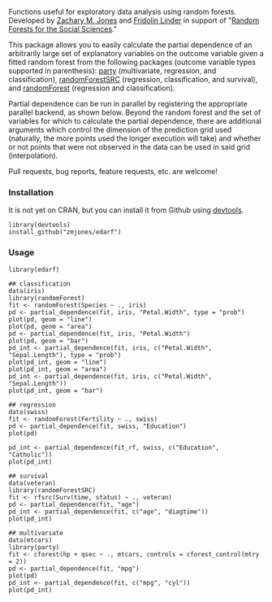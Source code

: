 Functions useful for exploratory data analysis using random forests. Developed by [Zachary M. Jones](http://zmjones.com) and [Fridolin Linder](http://polisci.la.psu.edu/people/fjl128) in support of "[Random Forests for the Social Sciences](https://github.com/zmjones/rfss/)."

This package allows you to easily calculate the partial dependence of an arbitrarily large set of explanatory variables on the outcome variable given a fitted random forest from the following packages (outcome variable types supported in parenthesis): [party](http://cran.r-project.org/web/packages/party/index.html) (multivariate, regression, and classification), [randomForestSRC](http://cran.r-project.org/web/packages/randomForestSRC/index.html) (regression, classification, and survival), and [randomForest](http://cran.r-project.org/web/packages/randomForest/index.html) (regression and classification).

Partial dependence can be run in parallel by registering the appropriate parallel backend, as shown below. Beyond the random forest and the set of variables for which to calculate the partial dependence, there are additional arguments which control the dimension of the prediction grid used (naturally, the more points used the longer execution will take) and whether or not points that were not observed in the data can be used in said grid (interpolation).

Pull requests, bug reports, feature requests, etc. are welcome!

### Installation

It is not yet on CRAN, but you can install it from Github using [devtools](http://cran.r-project.org/web/packages/devtools/index.html). 

```{r}
library(devtools)
install_github("zmjones/edarf")
```

### Usage

```{r}
library(edarf)

## classification
data(iris)
library(randomForest)
fit <- randomForest(Species ~ ., iris)
pd <- partial_dependence(fit, iris, "Petal.Width", type = "prob")
plot(pd, geom = "line")
plot(pd, geom = "area")
pd <- partial_dependence(fit, iris, "Petal.Width")
plot(pd, geom = "bar")
pd_int <- partial_dependence(fit, iris, c("Petal.Width", "Sepal.Length"), type = "prob")
plot(pd_int, geom = "line")
plot(pd_int, geom = "area")
pd_int <- partial_dependence(fit, iris, c("Petal.Width", "Sepal.Length"))
plot(pd_int, geom = "bar")

## regression
data(swiss)
fit <- randomForest(Fertility ~ ., swiss)
pd <- partial_dependence(fit, swiss, "Education")
plot(pd)

pd_int <- partial_dependence(fit_rf, swiss, c("Education", "Catholic"))
plot(pd_int)

## survival
data(veteran)
library(randomForestSRC)
fit <- rfsrc(Surv(time, status) ~ ., veteran)
pd <- partial_dependence(fit, "age")
pd_int <- partial_dependence(fit, c("age", "diagtime"))
plot(pd_int)

## multivariate
data(mtcars)
library(party)
fit <- cforest(hp + qsec ~ ., mtcars, controls = cforest_control(mtry = 2))
pd <- partial_dependence(fit, "mpg")
plot(pd)
pd_int <- partial_dependence(fit, c("mpg", "cyl"))
plot(pd_int)
```

